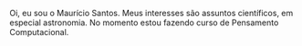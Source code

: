 Oi, eu sou o Maurício Santos.
Meus interesses são assuntos científicos, em especial astronomia.
No momento estou fazendo curso de Pensamento Computacional.


<!---
Msantos31/Msantos31 is a ✨ special ✨ repository because its `README.md` (this file) appears on your GitHub profile.
You can click the Preview link to take a look at your changes.
--->

